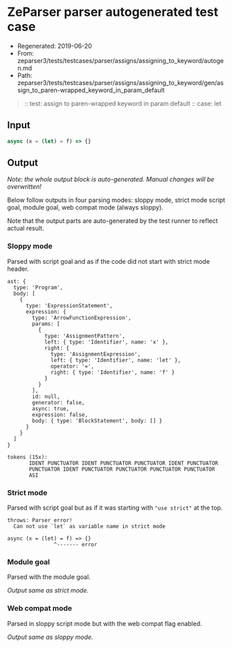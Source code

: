 # ZeParser parser autogenerated test case

- Regenerated: 2019-06-20
- From: zeparser3/tests/testcases/parser/assigns/assigning_to_keyword/autogen.md
- Path: zeparser3/tests/testcases/parser/assigns/assigning_to_keyword/gen/assign_to_paren-wrapped_keyword_in_param_default

> :: test: assign to paren-wrapped keyword in param default
> :: case: let

## Input


`````js
async (x = (let) = f) => {}
`````

## Output

_Note: the whole output block is auto-generated. Manual changes will be overwritten!_

Below follow outputs in four parsing modes: sloppy mode, strict mode script goal, module goal, web compat mode (always sloppy).

Note that the output parts are auto-generated by the test runner to reflect actual result.

### Sloppy mode

Parsed with script goal and as if the code did not start with strict mode header.

`````
ast: {
  type: 'Program',
  body: [
    {
      type: 'ExpressionStatement',
      expression: {
        type: 'ArrowFunctionExpression',
        params: [
          {
            type: 'AssignmentPattern',
            left: { type: 'Identifier', name: 'x' },
            right: {
              type: 'AssignmentExpression',
              left: { type: 'Identifier', name: 'let' },
              operator: '=',
              right: { type: 'Identifier', name: 'f' }
            }
          }
        ],
        id: null,
        generator: false,
        async: true,
        expression: false,
        body: { type: 'BlockStatement', body: [] }
      }
    }
  ]
}

tokens (15x):
       IDENT PUNCTUATOR IDENT PUNCTUATOR PUNCTUATOR IDENT PUNCTUATOR
       PUNCTUATOR IDENT PUNCTUATOR PUNCTUATOR PUNCTUATOR PUNCTUATOR
       ASI
`````

### Strict mode

Parsed with script goal but as if it was starting with `"use strict"` at the top.

`````
throws: Parser error!
  Can not use `let` as variable name in strict mode

async (x = (let) = f) => {}
               ^------- error
`````


### Module goal

Parsed with the module goal.

_Output same as strict mode._

### Web compat mode

Parsed in sloppy script mode but with the web compat flag enabled.

_Output same as sloppy mode._
